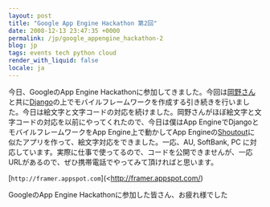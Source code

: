 ```yaml
---
layout: post
title: "Google App Engine Hackathon 第2回"
date: 2008-12-13 23:47:35 +0000
permalink: /jp/google_appengine_hackathon-2
blog: jp
tags: events tech python cloud
render_with_liquid: false
locale: ja
---
```


今日、GoogleのApp Engine Hackathonに参加してきました。今回は[岡野さん](http://d.hatena.ne.jp/nullpobug/)と共に[Django](http://www.djangoproject.com/)の上でモバイルフレームワークを作成する引き続きを行いました。今日は絵文字と文字コードの対応を続けました。岡野さんがほぼ絵文字と文字コードの対応を以前にやってくれたので、今日は僕はApp EngineでDjangoとモバイルフレームワークをApp Engine上で動かしてApp Engineの[Shoutout](http://shoutout.appspot.com/)に似たアプリを作って、絵文字対応をできました。一応、AU, SoftBank, PC に対応しています。実際に仕事で使ってるので、コードを公開できませんが、一応URLがあるので、ぜひ携帯電話でやってみて頂ければと思います。

[`http://framer.appspot.com`](<http://framer.appspot.com/)

GoogleのApp Engine Hackathonに参加した皆さん、お疲れ様でした
